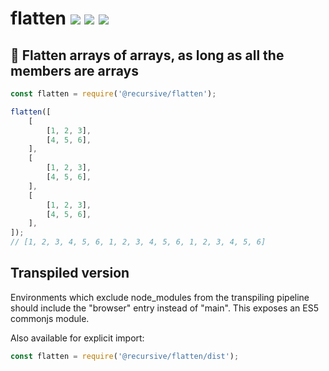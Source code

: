 # flatten [![](https://img.shields.io/npm/v/@recursive/flatten.svg)](https://www.npmjs.com/package/@recursive/flatten) [![](https://img.shields.io/badge/source--000000.svg?logo=github&style=social)](https://github.com/omrilotan/mono/tree/master/packages/flatten) [![](https://badgen.net/bundlephobia/minzip/@recursive/flatten)](https://bundlephobia.com/result?p=@recursive/flatten)

## 🍳 Flatten arrays of arrays, as long as all the members are arrays
```js
const flatten = require('@recursive/flatten');

flatten([
	[
		[1, 2, 3],
		[4, 5, 6],
	],
	[
		[1, 2, 3],
		[4, 5, 6],
	],
	[
		[1, 2, 3],
		[4, 5, 6],
	],
]);
// [1, 2, 3, 4, 5, 6, 1, 2, 3, 4, 5, 6, 1, 2, 3, 4, 5, 6]
```

## Transpiled version
Environments which exclude node_modules from the transpiling pipeline should include the "browser" entry instead of "main". This exposes an ES5 commonjs module.

Also available for explicit import:
```js
const flatten = require('@recursive/flatten/dist');
```
